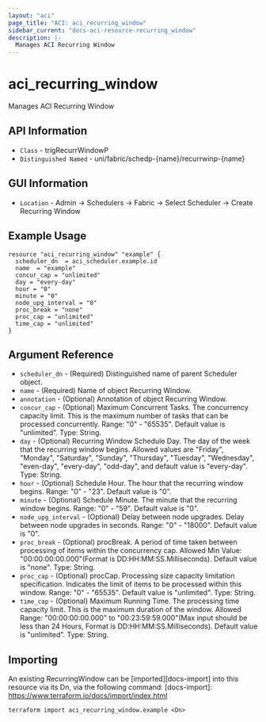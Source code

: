```yaml
---
layout: "aci"
page_title: "ACI: aci_recurring_window"
sidebar_current: "docs-aci-resource-recurring_window"
description: |-
  Manages ACI Recurring Window
---
```


# aci_recurring_window #

Manages ACI Recurring Window

## API Information ##

* `Class` - trigRecurrWindowP
* `Distinguished Named` - uni/fabric/schedp-{name}/recurrwinp-{name}

## GUI Information ##

* `Location` - Admin -> Schedulers -> Fabric -> Select Scheduler -> Create Recurring Window


## Example Usage ##

```hcl
resource "aci_recurring_window" "example" {
  scheduler_dn  = aci_scheduler.example.id
  name  = "example"
  concur_cap = "unlimited"
  day = "every-day"
  hour = "0"
  minute = "0"
  node_upg_interval = "0"
  proc_break = "none"
  proc_cap = "unlimited"
  time_cap = "unlimited"
}
```

## Argument Reference ##

* `scheduler_dn` - (Required) Distinguished name of parent Scheduler object.
* `name` - (Required) Name of object Recurring Window.
* `annotation` - (Optional) Annotation of object Recurring Window.
* `concur_cap` - (Optional) Maximum Concurrent Tasks. The concurrency capacity limit. This is the maximum number of tasks that can be processed concurrently. Range: "0" - "65535". Default value is "unlimited". Type: String.
* `day` - (Optional) Recurring Window Schedule Day. The day of the week that the recurring window begins. Allowed values are "Friday", "Monday", "Saturday", "Sunday", "Thursday", "Tuesday", "Wednesday", "even-day", "every-day", "odd-day", and default value is "every-day". Type: String.
* `hour` - (Optional) Schedule Hour. The hour that the recurring window begins. Range: "0" - "23". Default value is "0". 
* `minute` - (Optional) Schedule Minute. The minute that the recurring window begins. Range: "0" - "59". Default value is "0".
* `node_upg_interval` - (Optional) Delay between node upgrades. Delay between node upgrades in seconds. Range: "0" - "18000". Default value is "0".
* `proc_break` - (Optional) procBreak. A period of time taken between processing of items within the concurrency cap. Allowed Min Value: "00:00:00:00.000"(Format is DD:HH:MM:SS.Milliseconds).  Default value is "none". Type: String.
* `proc_cap` - (Optional) procCap. Processing size capacity limitation specification. Indicates the limit of items to be processed within this window. Range: "0" - "65535". Default value is "unlimited". Type: String.
* `time_cap` - (Optional) Maximum Running Time. The processing time capacity limit. This is the maximum duration of the window. Allowed Range: "00:00:00:00.000" to "00:23:59:59.000"(Max input should be less than 24 Hours, Format is DD:HH:MM:SS.Milliseconds). Default value is "unlimited". Type: String.


## Importing ##

An existing RecurringWindow can be [imported][docs-import] into this resource via its Dn, via the following command:
[docs-import]: https://www.terraform.io/docs/import/index.html


```
terraform import aci_recurring_window.example <Dn>
```